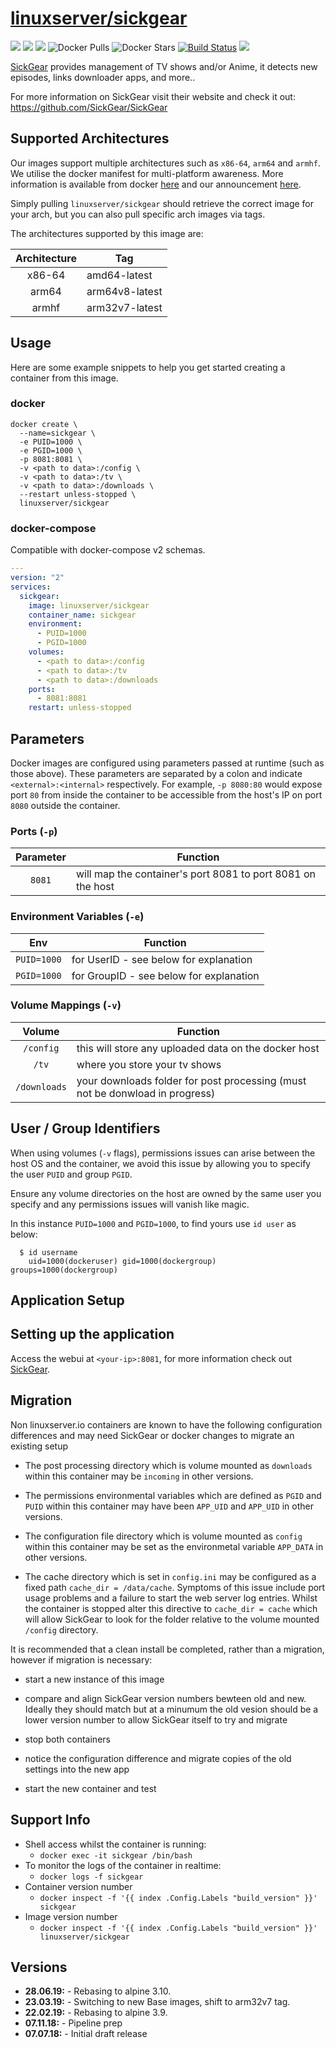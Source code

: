# [linuxserver/sickgear](https://github.com/linuxserver/docker-sickgear)

[![](https://img.shields.io/discord/354974912613449730.svg?logo=discord&label=LSIO%20Discord&style=flat-square)](https://discord.gg/YWrKVTn)
[![](https://images.microbadger.com/badges/version/linuxserver/sickgear.svg)](https://microbadger.com/images/linuxserver/sickgear "Get your own version badge on microbadger.com")
[![](https://images.microbadger.com/badges/image/linuxserver/sickgear.svg)](https://microbadger.com/images/linuxserver/sickgear "Get your own version badge on microbadger.com")
![Docker Pulls](https://img.shields.io/docker/pulls/linuxserver/sickgear.svg)
![Docker Stars](https://img.shields.io/docker/stars/linuxserver/sickgear.svg)
[![Build Status](https://ci.linuxserver.io/buildStatus/icon?job=Docker-Pipeline-Builders/docker-sickgear/master)](https://ci.linuxserver.io/job/Docker-Pipeline-Builders/job/docker-sickgear/job/master/)
[![](https://lsio-ci.ams3.digitaloceanspaces.com/linuxserver/sickgear/latest/badge.svg)](https://lsio-ci.ams3.digitaloceanspaces.com/linuxserver/sickgear/latest/index.html)

[SickGear](https://github.com/sickgear/sickgear) provides management of TV shows and/or Anime, it detects new episodes, links downloader apps, and more.. 

For more information on SickGear visit their website and check it out: https://github.com/SickGear/SickGear


## Supported Architectures

Our images support multiple architectures such as `x86-64`, `arm64` and `armhf`. We utilise the docker manifest for multi-platform awareness. More information is available from docker [here](https://github.com/docker/distribution/blob/master/docs/spec/manifest-v2-2.md#manifest-list) and our announcement [here](https://blog.linuxserver.io/2019/02/21/the-lsio-pipeline-project/). 

Simply pulling `linuxserver/sickgear` should retrieve the correct image for your arch, but you can also pull specific arch images via tags.

The architectures supported by this image are:

| Architecture | Tag |
| :----: | --- |
| x86-64 | amd64-latest |
| arm64 | arm64v8-latest |
| armhf | arm32v7-latest |


## Usage

Here are some example snippets to help you get started creating a container from this image.

### docker

```
docker create \
  --name=sickgear \
  -e PUID=1000 \
  -e PGID=1000 \
  -p 8081:8081 \
  -v <path to data>:/config \
  -v <path to data>:/tv \
  -v <path to data>:/downloads \
  --restart unless-stopped \
  linuxserver/sickgear
```


### docker-compose

Compatible with docker-compose v2 schemas.

```yaml
---
version: "2"
services:
  sickgear:
    image: linuxserver/sickgear
    container_name: sickgear
    environment:
      - PUID=1000
      - PGID=1000
    volumes:
      - <path to data>:/config
      - <path to data>:/tv
      - <path to data>:/downloads
    ports:
      - 8081:8081
    restart: unless-stopped
```

## Parameters

Docker images are configured using parameters passed at runtime (such as those above). These parameters are separated by a colon and indicate `<external>:<internal>` respectively. For example, `-p 8080:80` would expose port `80` from inside the container to be accessible from the host's IP on port `8080` outside the container.

### Ports (`-p`)

| Parameter | Function |
| :----: | --- |
| `8081` | will map the container's port 8081 to port 8081 on the host |


### Environment Variables (`-e`)

| Env | Function |
| :----: | --- |
| `PUID=1000` | for UserID - see below for explanation |
| `PGID=1000` | for GroupID - see below for explanation |

### Volume Mappings (`-v`)

| Volume | Function |
| :----: | --- |
| `/config` | this will store any uploaded data on the docker host |
| `/tv` | where you store your tv shows |
| `/downloads` | your downloads folder for post processing (must not be donwload in progress) |



## User / Group Identifiers

When using volumes (`-v` flags), permissions issues can arise between the host OS and the container, we avoid this issue by allowing you to specify the user `PUID` and group `PGID`.

Ensure any volume directories on the host are owned by the same user you specify and any permissions issues will vanish like magic.

In this instance `PUID=1000` and `PGID=1000`, to find yours use `id user` as below:

```
  $ id username
    uid=1000(dockeruser) gid=1000(dockergroup) groups=1000(dockergroup)
```

## Application Setup

## Setting up the application

Access the webui at `<your-ip>:8081`, for more information check out [SickGear](https://github.com/sickgear/sickgear).

## Migration

Non linuxserver.io containers are known to have the following configuration differences and may need SickGear or docker changes to migrate an existing setup

* The post processing directory which is volume mounted as `downloads` within this container may be `incoming` in other versions.

* The permissions environmental variables which are defined as `PGID` and `PUID` within this container may have been `APP_UID` and `APP_UID` in other versions.

* The configuration file directory which is volume mounted as `config` within this container may be set as the environmetal variable `APP_DATA` in other versions.

* The cache directory which is set in `config.ini` may be configured as a fixed path `cache_dir = /data/cache`. 
Symptoms of this issue include port usage problems and a failure to start the web server log entries. 
Whilst the container is stopped alter this directive to `cache_dir = cache` which will allow SickGear to look for the folder relative to the volume mounted `/config` directory.

It is recommended that a clean install be completed, rather than a migration, however if migration is necessary:

* start a new instance of this image

* compare and align SickGear version numbers bewteen old and new. Ideally they should match but at a minumum the old vesion should be a lower version number to allow SickGear itself to try and migrate

* stop both containers

* notice the configuration difference and migrate copies of the old settings into the new app

* start the new container and test



## Support Info

* Shell access whilst the container is running: 
  * `docker exec -it sickgear /bin/bash`
* To monitor the logs of the container in realtime: 
  * `docker logs -f sickgear`
* Container version number 
  * `docker inspect -f '{{ index .Config.Labels "build_version" }}' sickgear`
* Image version number
  * `docker inspect -f '{{ index .Config.Labels "build_version" }}' linuxserver/sickgear`

## Versions

* **28.06.19:** - Rebasing to alpine 3.10.
* **23.03.19:** - Switching to new Base images, shift to arm32v7 tag.
* **22.02.19:** - Rebasing to alpine 3.9.
* **07.11.18:** - Pipeline prep
* **07.07.18:** - Initial draft release
